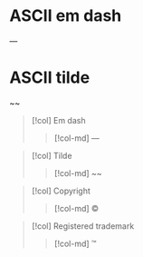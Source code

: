 # ASCII em dash
—

# ASCII tilde
~~



>[!col]
>Em dash
>>[!col-md]
>>—

>[!col]
>Tilde
>>[!col-md]
>> ~~

>[!col]
>Copyright
>
>>[!col-md]
>>©

>[!col]
>Registered trademark
>
>>[!col-md]
>>™







